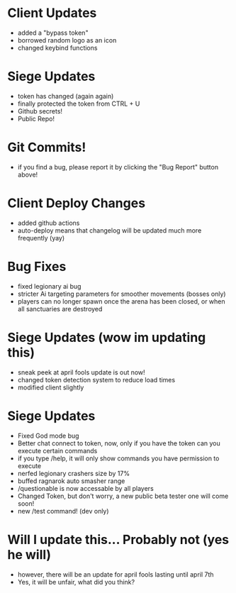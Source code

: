 # Client Updates
- added a "bypass token"
- borrowed random logo as an icon
- changed keybind functions
# Siege Updates
- token has changed (again again)
- finally protected the token from CTRL + U
- Github secrets!
- Public Repo!
# Git Commits!
- if you find a bug, please report it by clicking the "Bug Report" button above!
# Client Deploy Changes
- added github actions
- auto-deploy means that changelog will be updated much more frequently (yay)
# Bug Fixes
- fixed legionary ai bug
- stricter Ai targeting parameters for smoother movements (bosses only)
- players can no longer spawn once the arena has been closed, or when all sanctuaries are destroyed
# Siege Updates (wow im updating this)
- sneak peek at april fools update is out now!
- changed token detection system to reduce load times
- modified client slightly
# Siege Updates
- Fixed God mode bug
- Better chat connect to token, now, only if you have the token can you execute certain commands
- if you type /help, it will only show commands you have permission to execute
- nerfed legionary crashers size by 17%
- buffed ragnarok auto smasher range
- /questionable is now accessable by all players
- Changed Token, but don't worry, a new public beta tester one will come soon!
- new /test command! (dev only)
# Will I update this... Probably not (yes he will)
- however, there will be an update for april fools lasting until april 7th
- Yes, it will be unfair, what did you think?
